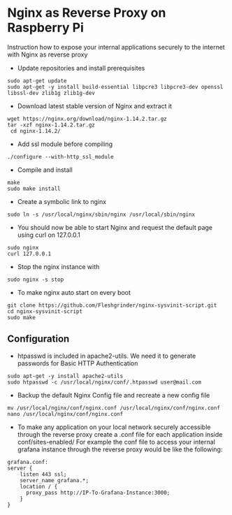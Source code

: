 # Nginx as Reverse Proxy on Raspberry Pi

Instruction how to expose your internal applications securely to the internet with Nginx as reverse proxy

- Update repositories and install prerequisites
```
sudo apt-get update
sudo apt-get -y install build-essential libpcre3 libpcre3-dev openssl libssl-dev zlib1g zlib1g-dev
```
- Download latest stable version of Nginx and extract it
```
wget https://nginx.org/download/nginx-1.14.2.tar.gz
tar -xzf nginx-1.14.2.tar.gz
 cd nginx-1.14.2/
```
- Add ssl module before compiling
```
./configure --with-http_ssl_module
```
- Compile and install
```
make
sudo make install
```
- Create a symbolic link to nginx
```
sudo ln -s /usr/local/nginx/sbin/nginx /usr/local/sbin/nginx
```
- You should now be able to start Nginx and request the default page using curl on 127.0.0.1
```
sudo nginx 
curl 127.0.0.1
```
- Stop the nginx instance with
```	
sudo nginx -s stop
```

- To make nginx auto start on every boot
```
git clone https://github.com/Fleshgrinder/nginx-sysvinit-script.git
cd nginx-sysvinit-script
sudo make
```

## Configuration
- htpasswd is included in apache2-utils. We need it to generate passwords for Basic HTTP Authentication
```
sudo apt-get -y install apache2-utils
sudo htpasswd -c /usr/local/nginx/conf/.htpasswd user@mail.com
```
- Backup the default Nginx Config file and recreate a new config file
```
mv /usr/local/nginx/conf/nginx.conf /usr/local/nginx/conf/nginx.conf
nano /usr/local/nginx/conf/nginx.conf
```

- To make any application on your local network securely accessible through the reverse proxy create a .conf file for each application inside conf/sites-enabled/ 
For example the conf file to access your internal grafana instance through the reverse proxy would be like the following:

```
grafana.conf:
server {
    listen 443 ssl;
    server_name grafana.*;
    location / {
      proxy_pass http://IP-To-Grafana-Instance:3000;
    }
}
```
